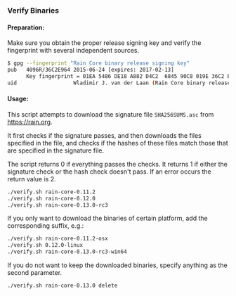 ### Verify Binaries

#### Preparation:

Make sure you obtain the proper release signing key and verify the fingerprint with several independent sources.

```sh
$ gpg --fingerprint "Rain Core binary release signing key"
pub   4096R/36C2E964 2015-06-24 [expires: 2017-02-13]
      Key fingerprint = 01EA 5486 DE18 A882 D4C2  6845 90C8 019E 36C2 E964
uid                  Wladimir J. van der Laan (Rain Core binary release signing key) <laanwj@gmail.com>
```

#### Usage:

This script attempts to download the signature file `SHA256SUMS.asc` from https://rain.org.

It first checks if the signature passes, and then downloads the files specified in the file, and checks if the hashes of these files match those that are specified in the signature file.

The script returns 0 if everything passes the checks. It returns 1 if either the signature check or the hash check doesn't pass. If an error occurs the return value is 2.


```sh
./verify.sh rain-core-0.11.2
./verify.sh rain-core-0.12.0
./verify.sh rain-core-0.13.0-rc3
```

If you only want to download the binaries of certain platform, add the corresponding suffix, e.g.:

```sh
./verify.sh rain-core-0.11.2-osx
./verify.sh 0.12.0-linux
./verify.sh rain-core-0.13.0-rc3-win64
```

If you do not want to keep the downloaded binaries, specify anything as the second parameter.

```sh
./verify.sh rain-core-0.13.0 delete
```
